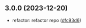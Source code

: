 ## 3.0.0 (2023-12-20)

* refactor: refactor repo ([dfc93d6](https://github.com/cc-hearts/utils-service/commit/dfc93d6))
